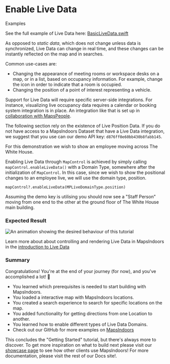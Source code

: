 # Enable Live Data

Examples

See the full example of Live Data here: [BasicLiveData.swift](https://github.com/MapsPeople/MapsIndoorsSDK-iOS-Examples/blob/main/MapsIndoorsSDK-iOS-Examples/Getting%20Started/BasicLiveData.swift)

As opposed to _static data_, which does not change unless data is synchronized, Live Data can change in real time, and these changes can be instantly reflected on the map and in searches.

Common use-cases are:

* Changing the appearance of meeting rooms or workspace desks on a map, or in a list, based on occupancy information. For example, change the icon in order to indicate that a room is occupied.
* Changing the position of a point of interest representing a vehicle.

Support for Live Data will require specific server-side integrations. For instance, visualizing live occupancy data requires a calendar or booking system integration is in place. An integration like that is set up in [collaboration with MapsPeople](https://www.mapspeople.com/mapsindoors-integrations/).

The following section rely on the existence of Live Position Data. If you do not have access to a MapsIndoors Dataset that have a Live Data integration, we suggest that you use can our demo API key: `d876ff0e60bb430b8fabb145`.

For this demonstration we wish to show an employee moving across The White House.

Enabling Live Data through `MapControl` is achieved by simply calling `mapControl.enableLiveData()` with a Domain Type, somewhere after the initialization of `MapControl`. In this case, since we wish to show the positional changes to an employee live, we will use the domain type, position.

```
mapControl?.enableLiveData(MPLiveDomainType.position)
```

Assuming the demo key is utilising you should now see a "Staff Person" moving from one end to the other at the ground floor of The White House main building.

### Expected Result[​](https://docs.mapsindoors.com/getting-started/ios/v4/live-data#expected-result) <a href="#expected-result" id="expected-result"></a>

![An animation showing the desired behaviour of this tutorial](https://docs.mapsindoors.com/img/getting-started/ios\_live-data.gif)

Learn more about about controlling and rendering Live Data in MapsIndoors in the [introduction to Live Data](https://docs.mapsindoors.com/live-data-intro/)

### Summary[​](https://docs.mapsindoors.com/getting-started/ios/v4/live-data#summary) <a href="#summary" id="summary"></a>

Congratulations! You're at the end of your journey (for now), and you've accomplished a lot! 🎉

* You learned which prerequisites is needed to start building with MapsIndoors.
* You loaded a interactive map with MapsIndoors locations.
* You created a search experience to search for specific locations on the map.
* You added functionality for getting directions from one Location to another.
* You learned how to enable different types of Live Data Domains.
* Check out our GitHub for more examples on [MapsIndoors](https://github.com/MapsPeople/MapsIndoors-iOS-Examples)

This concludes the "Getting Started" tutorial, but there's always more to discover. To get more inspiration on what to build next please visit our [showcase page](https://www.mapspeople.com/showcases) to see how other clients use MapsIndoors! For more documentation, please visit the rest of our Docs site!.
